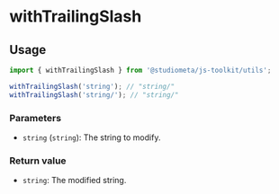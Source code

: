 # withTrailingSlash

## Usage

```js twoslash
import { withTrailingSlash } from '@studiometa/js-toolkit/utils';

withTrailingSlash('string'); // "string/"
withTrailingSlash('string/'); // "string/"
```

### Parameters

- `string` (`string`): The string to modify.

### Return value

- `string`: The modified string.
